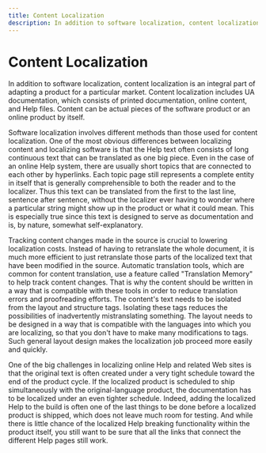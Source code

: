```yaml
---
title: Content Localization
description: In addition to software localization, content localization is an integral part of adapting a product for a particular market. 
---
```


# Content Localization

In addition to software localization, content localization is an integral part of adapting a product for a particular market. Content localization includes UA documentation, which consists of printed documentation, online content, and Help files. Content can be actual pieces of the software product or an online product by itself.

Software localization involves different methods than those used for content localization. One of the most obvious differences between localizing content and localizing software is that the Help text often consists of long continuous text that can be translated as one big piece. Even in the case of an online Help system, there are usually short topics that are connected to each other by hyperlinks. Each topic page still represents a complete entity in itself that is generally comprehensible to both the reader and to the localizer. Thus this text can be translated from the first to the last line, sentence after sentence, without the localizer ever having to wonder where a particular string might show up in the product or what it could mean. This is especially true since this text is designed to serve as documentation and is, by nature, somewhat self-explanatory.

Tracking content changes made in the source is crucial to lowering localization costs. Instead of having to retranslate the whole document, it is much more efficient to just retranslate those parts of the localized text that have been modified in the source. Automatic translation tools, which are common for content translation, use a feature called "Translation Memory" to help track content changes. That is why the content should be written in a way that is compatible with these tools in order to reduce translation errors and proofreading efforts. The content's text needs to be isolated from the layout and structure tags. Isolating these tags reduces the possibilities of inadvertently mistranslating something. The layout needs to be designed in a way that is compatible with the languages into which you are localizing, so that you don't have to make many modifications to tags. Such general layout design makes the localization job proceed more easily and quickly.

One of the big challenges in localizing online Help and related Web sites is that the original text is often created under a very tight schedule toward the end of the product cycle. If the localized product is scheduled to ship simultaneously with the original-language product, the documentation has to be localized under an even tighter schedule. Indeed, adding the localized Help to the build is often one of the last things to be done before a localized product is shipped, which does not leave much room for testing. And while there is little chance of the localized Help breaking functionality within the product itself, you still want to be sure that all the links that connect the different Help pages still work.
